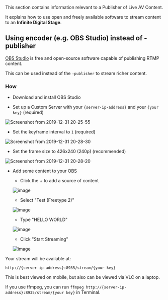This section contains information relevant to a Publisher of Live AV Content.

It explains how to use open and freely available software to stream content to an __Infinite Digital Stage__.

## Using encoder (e.g. OBS Studio) instead of -publisher

[OBS Studio](https://obsproject.com/) is free and open-source software capable of publishing RTMP content.

This can be used instead of the `-publisher` to stream richer content.

### How

- Download and install OBS Studio

- Set up a Custom Server with your `{server-ip-address}` and your `{your key}` (required)

![Screenshot from 2019-12-31 20-25-55](https://user-images.githubusercontent.com/59374467/71631999-507fbd80-2c0c-11ea-8929-c9ef147cbaac.png)

- Set the keyframe interval to `1` (required)

![Screenshot from 2019-12-31 20-28-30](https://user-images.githubusercontent.com/59374467/71632001-507fbd80-2c0c-11ea-8b6f-e128af95b0ab.png)

- Set the frame size to 426x240 (240p) (recommended)

![Screenshot from 2019-12-31 20-28-20](https://user-images.githubusercontent.com/59374467/71632000-507fbd80-2c0c-11ea-9699-a0686d9bc5a8.png)

- Add some content to your OBS

  - Click the + to add a source of content
  
  ![image](https://user-images.githubusercontent.com/59374467/71632396-a6556500-2c0e-11ea-8f28-f0de09d79905.png)

  - Select "Test (Freetype 2)"
  
  ![image](https://user-images.githubusercontent.com/59374467/71632261-de0fdd00-2c0d-11ea-9247-7e0dee287b92.png)

  - Type "HELLO WORLD"
  
  ![image](https://user-images.githubusercontent.com/59374467/71632229-b7ea3d00-2c0d-11ea-8b08-4147e53ab443.png)

  - Click "Start Streaming"
  
  ![image](https://user-images.githubusercontent.com/59374467/71632290-0992c780-2c0e-11ea-8ae9-b04e9a17e8cf.png)

Your stream will be available at:

`http://{server-ip-address}:8935/stream/{your key}`

This is best viewed on mobile, but also can be viewed via VLC on a laptop.

If you use ffmpeg, you can run `ffmpeg http://{server-ip-address}:8935/stream/{your key}` in Terminal.
